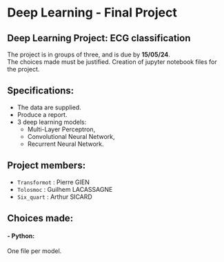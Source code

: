 # Deep Learning - Final Project

## Deep Learning Project: ECG classification

The project is in groups of three, and is due by **15/05/24**.  
The choices made must be justified.
Creation of jupyter notebook files for the project.

## Specifications:

- The data are supplied.
- Produce a report.
- 3 deep learning models:
  - Multi-Layer Perceptron,
  - Convolutional Neural Network,
  - Recurrent Neural Network.

## Project members:

- `Transformot` : Pierre GIEN
- `Tolosmoc` : Guilhem LACASSAGNE
- `Six_quart` : Arthur SICARD


## Choices made:
  
#### - Python:
One file per model.
